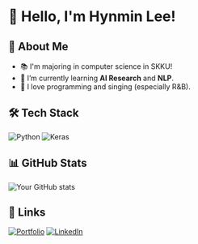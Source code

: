 # 👋 Hello, I'm Hynmin Lee!

## 🚀 About Me
- 📚 I'm majoring in computer science in SKKU!
- 🌱 I’m currently learning **AI Research** and **NLP**.
- 🎵 I love programming and singing (especially R&B).

## 🛠️ Tech Stack
![Python](https://img.shields.io/badge/Python-3776AB?style=flat&logo=python&logoColor=white)
![Keras](https://img.shields.io/badge/Keras-D00000?style=flat&logo=keras&logoColor=white)

## 📊 GitHub Stats
![Your GitHub stats](https://github-readme-stats.vercel.app/api?username=yourusername&show_icons=true&theme=radical)

## 🔗 Links
[![Portfolio](https://img.shields.io/badge/-Portfolio-blue)](https://yourportfolio.com)
[![LinkedIn](https://img.shields.io/badge/-LinkedIn-blue)](https://linkedin.com/in/yourprofile)
